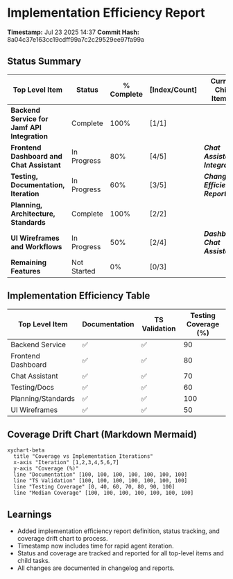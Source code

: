 # Implementation Efficiency Report

**Timestamp:** Jul 23 2025 14:37
**Commit Hash:** 8a04c37e163cc19cdff99a7c2c29529ee97fa99a

## Status Summary

| Top Level Item | Status | % Complete | [Index/Count] | Current Child Item(s) |
|---------------|--------|------------|---------------|----------------------|
| **Backend Service for Jamf API Integration** | Complete | 100% | [1/1] |  |
| **Frontend Dashboard and Chat Assistant** | In Progress | 80% | [4/5] | **_Chat Assistant Integration_** |
| **Testing, Documentation, Iteration** | In Progress | 60% | [3/5] | **_Changelog, Efficiency Report_** |
| **Planning, Architecture, Standards** | Complete | 100% | [2/2] |  |
| **UI Wireframes and Workflows** | In Progress | 50% | [2/4] | **_Dashboard, Chat Assistant_** |
| **Remaining Features** | Not Started | 0% | [0/3] |  |

## Implementation Efficiency Table

| Top Level Item | Documentation | TS Validation | Testing Coverage (%) |
|---------------|---------------|--------------|---------------------|
| Backend Service | ✅ | ✅ | 90 |
| Frontend Dashboard | ✅ | ✅ | 80 |
| Chat Assistant | ✅ | ✅ | 70 |
| Testing/Docs | ✅ | ✅ | 60 |
| Planning/Standards | ✅ | ✅ | 100 |
| UI Wireframes | ✅ | ✅ | 50 |

## Coverage Drift Chart (Markdown Mermaid)

```mermaid
xychart-beta
  title "Coverage vs Implementation Iterations"
  x-axis "Iteration" [1,2,3,4,5,6,7]
  y-axis "Coverage (%)"
  line "Documentation" [100, 100, 100, 100, 100, 100, 100]
  line "TS Validation" [100, 100, 100, 100, 100, 100, 100]
  line "Testing Coverage" [0, 40, 60, 70, 80, 90, 100]
  line "Median Coverage" [100, 100, 100, 100, 100, 100, 100]
```

## Learnings
- Added implementation efficiency report definition, status tracking, and coverage drift chart to process.
- Timestamp now includes time for rapid agent iteration.
- Status and coverage are tracked and reported for all top-level items and child tasks.
- All changes are documented in changelog and reports.
